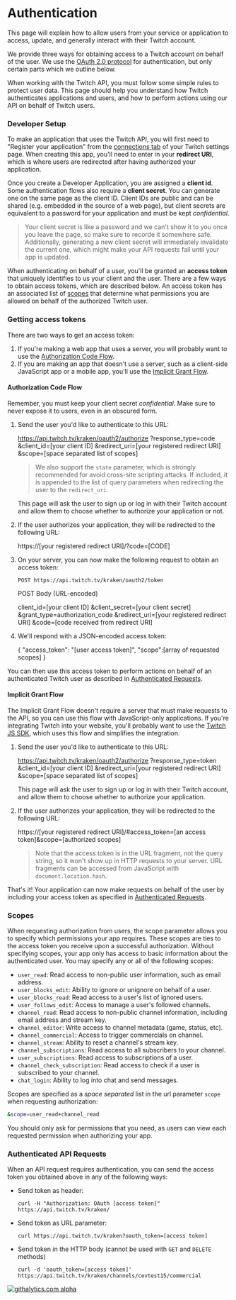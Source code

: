 # Authentication

This page will explain how to allow users from your service or application to access, update, and generally interact with their Twitch account.

We provide three ways for obtaining access to a Twitch account on behalf of the user. We use the [OAuth 2.0 protocol] for authentication, but only certain parts which we outline below.

When working with the Twitch API, you must follow some simple rules to protect user data. This page should help you understand how Twitch authenticates applications and users, and how to perform actions using our API on behalf of Twitch users.

[OAuth 2.0 protocol]:http://hueniverse.com/2010/05/introducing-oauth-2-0

### Developer Setup

To make an application that uses the Twitch API, you will first need to "Register your application" from the [connections tab][] of your Twitch settings page. When creating this app, you'll need to enter in your __redirect URI__, which is where users are redirected after having authorized your application.

Once you create a Developer Application, you are assigned a __client id__. Some authentication flows also require a __client secret__. You can generate one on the same page as the client ID. Client IDs are public and can be shared (e.g. embedded in the source of a web page), but client secrets are equivalent to a password for your application and must be kept _confidential_.

> Your client secret is like a password and we can't show it to you once you leave the page, so make sure to recorde it somewhere safe. Additionally, generating a new client secret will immediately invalidate the current one, which might make your API requests fail until your app is updated.

When authenticating on behalf of a user, you'll be granted an __access token__ that uniquely identifies to us your client and the user. There are a few ways to obtain access tokens, which are described below. An access token has an associated list of [scopes](#scope) that determine what permissions you are allowed on behalf of the authorized Twitch user.

[Connections tab]: http://www.twitch.tv/settings/connections


### Getting access tokens

There are two ways to get an access token:

  1. If you're making a web app that uses a server, you will probably want to use the [Authorization Code Flow](#auth-code).
  2. If you are making an app that doesn't use a server, such as a client-side JavaScript app or a mobile app, you'll use the [Implicit Grant Flow](#implicit-grant).

<a name="auth-code"></a>
#### Authorization Code Flow

Remember, you must keep your client secret _confidential_. Make sure to never expose it to users, even in an obscured form.

  1. Send the user you'd like to authenticate to this URL:
  
        https://api.twitch.tv/kraken/oauth2/authorize
            ?response_type=code
            &client_id=[your client ID]
            &redirect_uri=[your registered redirect URI]
            &scope=[space separated list of scopes]

      > We also support the `state` parameter, which is strongly recommended
      > for avoid cross-site scripting attacks. If included, it is appended to
      > the list of query parameters when redirecting the user to the
      > `redirect_uri`.
      
      This page will ask the user to sign up or log in with their Twitch account and allow them to choose whether to authorize your application or not.
      
  2. If the user authorizes your application, they will be redirected to the following URL:
  
        https://[your registered redirect URI]/?code=[CODE]
        
  3. On your server, you can now make the following request to obtain an access token:
  
     `POST https://api.twitch.tv/kraken/oauth2/token`
     
     POST Body (URL-encoded)
     
        client_id=[your client ID]
        &client_secret=[your client secret]
        &grant_type=authorization_code
        &redirect_uri=[your registered redirect URI]
        &code=[code received from redirect URI]

     
  4. We'll respond with a JSON-encoded access token:
   
        {
          "access_token": "[user access token]",
          "scope":[array of requested scopes]
        }
  
  You can then use this access token to perform actions on behalf of an authenticated Twitch user as described in [Authenticated Requests](#authenticated-requests).
  
<a name="implicit-grant"></a>
#### Implicit Grant Flow

The Implicit Grant Flow doesn't require a server that must make requests to the API, so you can use this flow with JavaScript-only applications. If you're integrating Twitch into your website, you'll probably want to use the [Twitch JS SDK](https://github.com/justintv/twitch-js-sdk), which uses this flow and simplifies the integration.


  1. Send the user you'd like to authenticate to this URL:
  
        https://api.twitch.tv/kraken/oauth2/authorize
            ?response_type=token
            &client_id=[your client ID]
            &redirect_uri=[your registered redirect URI]
            &scope=[space separated list of scopes]

      This page will ask the user to sign up or log in with their Twitch account, and allow them to choose whether to authorize your application.
      
  2. If the user authorizes your application, they will be redirected to the following URL:
  
        https://[your registered redirect URI]/#access_token=[an access token]&scope=[authorized scopes]
        
      > Note that the access token is in the URL fragment, not the
      > query string, so it won't show up in HTTP requests to your server.
      > URL fragments can be accessed from JavaScript with
      > `document.location.hash`.

That's it! Your application can now make requests on behalf of the user by including your access token as specified in [Authenticated Requests](#authenticated-requests).

<a name="scope"></a>

### Scopes

When requesting authorization from users, the scope parameter allows you to specify which permissions your app requires. These scopes are ties to the access token you receive upon a successful authorization. Without specifying scopes, your app only has access to basic information about the authenticated user. You may specify any or all of the following scopes:

- `user_read`: Read access to non-public user information, such as email address.
- `user_blocks_edit`: Ability to ignore or unignore on behalf of a user.
- `user_blocks_read`: Read access to a user's list of ignored users.
- `user_follows_edit`: Access to manage a user's followed channels.
- `channel_read`: Read access to non-public channel information, including email address and stream key.
- `channel_editor`: Write access to channel metadata (game, status, etc).
- `channel_commercial`: Access to trigger commercials on channel.
- `channel_stream`: Ability to reset a channel's stream key.
- `channel_subscriptions`: Read access to all subscribers to your channel.
- `user_subscriptions`: Read access to subscriptions of a user.
- `channel_check_subscription`: Read access to check if a user is subscribed to your channel.
- `chat_login`: Ability to log into chat and send messages.

Scopes are specified as a *space separated* list in the url parameter `scope` when requesting authorization:

```bash
&scope=user_read+channel_read
```

You should only ask for permissions that you need, as users can view each requested permission when authorizing your app.

<a name="authenticated-requests"></a>
### Authenticated API Requests

When an API request requires authentication, you can send the access token you obtained above in any of the following ways:
 
  * Send token as header:

	    curl -H "Authorization: OAuth [access token]" https://api.twitch.tv/kraken/

  * Send token as URL parameter:

	    curl https://api.twitch.tv/kraken?oauth_token=[access token]

  * Send token in the HTTP body (cannot be used with `GET` and `DELETE` methods)
  
        curl -d 'oauth_token=[access token]' https://api.twitch.tv/kraken/channels/cevtest15/commercial

[![githalytics.com alpha](https://cruel-carlota.pagodabox.com/56e6a90fa031ae920e36cf219184c33c "githalytics.com")](http://githalytics.com/justintv/Twitch-API/blob/master/authentication.md)
